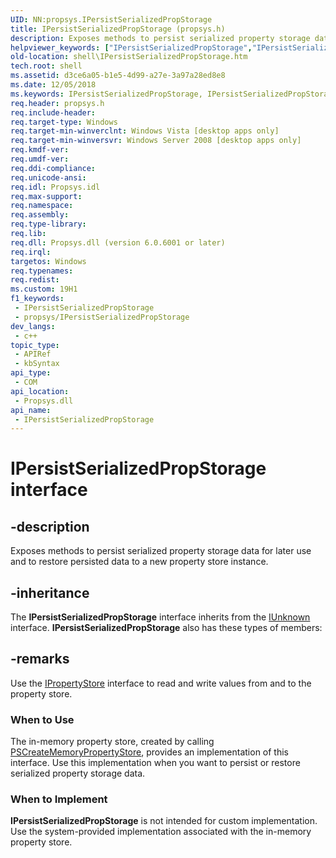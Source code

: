```yaml
---
UID: NN:propsys.IPersistSerializedPropStorage
title: IPersistSerializedPropStorage (propsys.h)
description: Exposes methods to persist serialized property storage data for later use and to restore persisted data to a new property store instance.
helpviewer_keywords: ["IPersistSerializedPropStorage","IPersistSerializedPropStorage interface [Windows Shell]","IPersistSerializedPropStorage interface [Windows Shell]","described","_shell_IPersistSerializedPropStorage","propsys/IPersistSerializedPropStorage","shell.IPersistSerializedPropStorage"]
old-location: shell\IPersistSerializedPropStorage.htm
tech.root: shell
ms.assetid: d3ce6a05-b1e5-4d99-a27e-3a97a28ed8e8
ms.date: 12/05/2018
ms.keywords: IPersistSerializedPropStorage, IPersistSerializedPropStorage interface [Windows Shell], IPersistSerializedPropStorage interface [Windows Shell],described, _shell_IPersistSerializedPropStorage, propsys/IPersistSerializedPropStorage, shell.IPersistSerializedPropStorage
req.header: propsys.h
req.include-header: 
req.target-type: Windows
req.target-min-winverclnt: Windows Vista [desktop apps only]
req.target-min-winversvr: Windows Server 2008 [desktop apps only]
req.kmdf-ver: 
req.umdf-ver: 
req.ddi-compliance: 
req.unicode-ansi: 
req.idl: Propsys.idl
req.max-support: 
req.namespace: 
req.assembly: 
req.type-library: 
req.lib: 
req.dll: Propsys.dll (version 6.0.6001 or later)
req.irql: 
targetos: Windows
req.typenames: 
req.redist: 
ms.custom: 19H1
f1_keywords:
 - IPersistSerializedPropStorage
 - propsys/IPersistSerializedPropStorage
dev_langs:
 - c++
topic_type:
 - APIRef
 - kbSyntax
api_type:
 - COM
api_location:
 - Propsys.dll
api_name:
 - IPersistSerializedPropStorage
---
```


# IPersistSerializedPropStorage interface


## -description

Exposes methods to persist serialized property storage data for later use and to restore persisted data to a new property store instance.

## -inheritance

The <b>IPersistSerializedPropStorage</b> interface inherits from the <a href="/windows/desktop/api/unknwn/nn-unknwn-iunknown">IUnknown</a> interface. <b>IPersistSerializedPropStorage</b> also has these types of members:

## -remarks

Use the <a href="/windows/desktop/api/propsys/nn-propsys-ipropertystore">IPropertyStore</a> interface to read and write values from and to the property store.

<h3><a id="When_to_Use"></a><a id="when_to_use"></a><a id="WHEN_TO_USE"></a>When to Use</h3>
The in-memory property store, created by calling <a href="/windows/desktop/api/propsys/nf-propsys-pscreatememorypropertystore">PSCreateMemoryPropertyStore</a>, provides an implementation of this interface. Use this implementation when you want to persist or restore serialized property storage data.

<h3><a id="When_to_Implement"></a><a id="when_to_implement"></a><a id="WHEN_TO_IMPLEMENT"></a>When to Implement</h3>
<b>IPersistSerializedPropStorage</b> is not intended for custom implementation. Use the system-provided implementation associated with the in-memory property store.
